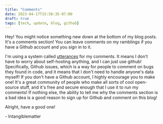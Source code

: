 ```yaml
---
title: "Comments"
date: 2023-04-17T15:58:35-07:00
draft: true
tags: [tech, update, blog, github]
---
```


Hey! You might notice something new down at the bottom of my blog posts. It's a
comments section! You can leave comments on my ramblings if you have a Github
account and you sign in to it. 

I'm using a system called [utterances](https://utteranc.es) for my comments. It means I
don't have to worry about self-hosting anything, and I can just use github!
Specifically, Github issues, which is a way for people to comment on bugs they
found in code, and it means that I don't need to handle anyone's data myself!
If you don't have a Github account, I highly encourage you to make one! It's
a great community of people who make all sorts of cool open-source stuff, and
it's free and secure enough that I use it to run my comments! If nothing else,
the ability to tell me why the comments section is a bad idea is a good reason
to sign up for Github and comment on this blog!

Alright, have a good one!

\- Intangiblematter